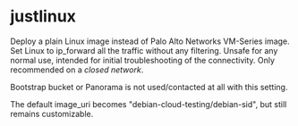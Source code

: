 # justlinux

Deploy a plain Linux image instead of Palo Alto Networks VM-Series image.
Set Linux to ip_forward all the traffic without any filtering.
Unsafe for any normal use, intended for initial troubleshooting of the connectivity. Only recommended on a *closed network*.

Bootstrap bucket or Panorama is not used/contacted at all with this setting.

The default image_uri becomes "debian-cloud-testing/debian-sid", but still remains customizable.